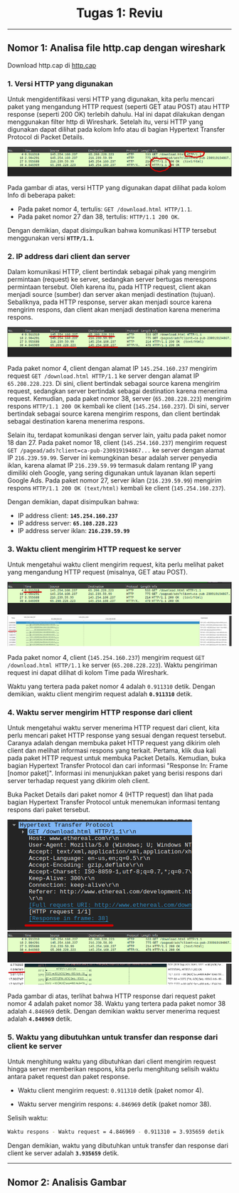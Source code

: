 <h1 align="center">
  Tugas 1: Reviu
</h1>
<hr>

## Nomor 1: Analisa file http.cap dengan wireshark

Download http.cap di [http.cap](https://wiki.wireshark.org/SampleCaptures)

### 1. Versi HTTP yang digunakan

Untuk mengidentifikasi versi HTTP yang digunakan, kita perlu mencari paket yang mengandung HTTP request (seperti GET atau POST) atau HTTP response (seperti 200 OK) terlebih dahulu. Hal ini dapat dilakukan dengan menggunakan filter http di Wireshark. Setelah itu, versi HTTP yang digunakan dapat dilihat pada kolom Info atau di bagian Hypertext Transfer Protocol di Packet Details.

![Versi HTTP](./image/versi-http.png)

Pada gambar di atas, versi HTTP yang digunakan dapat dilihat pada kolom Info di beberapa paket:

- Pada paket nomor 4, tertulis: `GET /download.html HTTP/1.1`.
- Pada paket nomor 27 dan 38, tertulis: `HTTP/1.1 200 OK`.

Dengan demikian, dapat disimpulkan bahwa komunikasi HTTP tersebut menggunakan versi **`HTTP/1.1`**.

### 2. IP address dari client dan server

Dalam komunikasi HTTP, client bertindak sebagai pihak yang mengirim permintaan (request) ke server, sedangkan server bertugas merespons permintaan tersebut. Oleh karena itu, pada HTTP request, client akan menjadi source (sumber) dan server akan menjadi destination (tujuan). Sebaliknya, pada HTTP response, server akan menjadi source karena mengirim respons, dan client akan menjadi destination karena menerima respons.

![IP Address](./image/ip-address.png)

Pada paket nomor 4, client dengan alamat IP `145.254.160.237` mengirim request `GET /download.html HTTP/1.1` ke server dengan alamat IP `65.208.228.223`. Di sini, client bertindak sebagai source karena mengirim request, sedangkan server bertindak sebagai destination karena menerima request. Kemudian, pada paket nomor 38, server (`65.208.228.223`) mengirim respons `HTTP/1.1 200 OK` kembali ke client (`145.254.160.237`). Di sini, server bertindak sebagai source karena mengirim respons, dan client bertindak sebagai destination karena menerima respons.

Selain itu, terdapat komunikasi dengan server lain, yaitu pada paket nomor 18 dan 27. Pada paket nomor 18, client (`145.254.160.237`) mengirim request `GET /pagead/ads?client=ca-pub-230919194867...` ke server dengan alamat IP `216.239.59.99`. Server ini kemungkinan besar adalah server penyedia iklan, karena alamat IP `216.239.59.99` termasuk dalam rentang IP yang dimiliki oleh Google, yang sering digunakan untuk layanan iklan seperti Google Ads. Pada paket nomor 27, server iklan (`216.239.59.99`) mengirim respons `HTTP/1.1 200 OK (text/html)` kembali ke client (`145.254.160.237`).

Dengan demikian, dapat disimpulkan bahwa:

- IP address client: **`145.254.160.237`**
- IP address server: **`65.108.228.223`**
- IP address server iklan: **`216.239.59.99`**

### 3. Waktu client mengirim HTTP request ke server

Untuk mengetahui waktu client mengirim request, kita perlu melihat paket yang mengandung HTTP request (misalnya, GET atau POST).

![Time HTTP request](./image/time-request.png)
![Time HTTP request graph](./image/time-request-graph.png)

Pada paket nomor 4, client (`145.254.160.237`) mengirim request `GET /download.html HTTP/1.1` ke server (`65.208.228.223`). Waktu pengiriman request ini dapat dilihat di kolom Time pada Wireshark.

Waktu yang tertera pada paket nomor 4 adalah `0.911310` detik. Dengan demikian, waktu client mengirim request adalah **`0.911310`** detik.

### 4. Waktu server mengirim HTTP response dari client

Untuk mengetahui waktu server menerima HTTP request dari client, kita perlu mencari paket HTTP response yang sesuai dengan request tersebut. Caranya adalah dengan membuka paket HTTP request yang dikirim oleh client dan melihat informasi respons yang terkait. Pertama, klik dua kali pada paket HTTP request untuk membuka Packet Details. Kemudian, buka bagian Hypertext Transfer Protocol dan cari informasi "Response In: Frame [nomor paket]". Informasi ini menunjukkan paket yang berisi respons dari server terhadap request yang dikirim oleh client.

Buka Packet Details dari paket nomor 4 (HTTP request) dan lihat pada bagian Hypertext Transfer Protocol untuk menemukan informasi tentang respons dari paket tersebut.

![Response](./image/response.png)
![Time HTTP response](./image/time-response.png)
![Time HTTP response graph](./image/time-response-graph.png)

Pada gambar di atas, terlihat bahwa HTTP response dari request paket nomor 4 adalah paket nomor 38. Waktu yang tertera pada paket nomor 38 adalah `4.846969` detik. Dengan demikian waktu server menerima request adalah **`4.846969`** detik.

### 5. Waktu yang dibutuhkan untuk transfer dan response dari client ke server

Untuk menghitung waktu yang dibutuhkan dari client mengirim request hingga server memberikan respons, kita perlu menghitung selisih waktu antara paket request dan paket response.

- Waktu client mengirim request: `0.911310` detik (paket nomor 4).

- Waktu server mengirim respons: `4.846969` detik (paket nomor 38).

Selisih waktu:

```bash
Waktu respons - Waktu request = 4.846969 - 0.911310 = 3.935659 detik
```

Dengan demikian, waktu yang dibutuhkan untuk transfer dan response dari client ke server adalah **`3.935659`** detik.

---

## Nomor 2: Analisis Gambar
